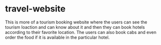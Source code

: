# travel-website
This is more of a tourism booking website where the users can see the tourism loaction and can know about it and then they can book hotels according to their favorite location. The users can also book cabs and even order the food if it is available in the particular hotel.
